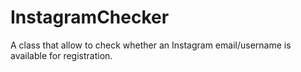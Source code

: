 # InstagramChecker
A class that allow to check whether an Instagram email/username is available for registration.
